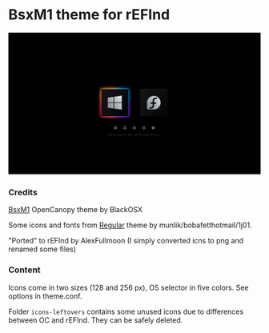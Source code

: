 # BsxM1 theme for rEFInd

![screenshot](bsxm1_screenshot.png)

### Credits

[BsxM1](https://github.com/blackosx/BsxM1) OpenCanopy theme by BlackOSX 

Some icons and fonts from [Regular](https://github.com/1j01/refind-theme-regular) theme by munlik/bobafetthotmail/1j01.

"Ported" to rEFInd by AlexFullmoon (I simply converted icns to png and renamed some files)

### Content

Icons come in two sizes (128 and 256 px), OS selector in five colors. See options in theme.conf.

Folder `icons-leftovers` contains some unused icons due to differences between OC and rEFInd. They can be safely deleted.